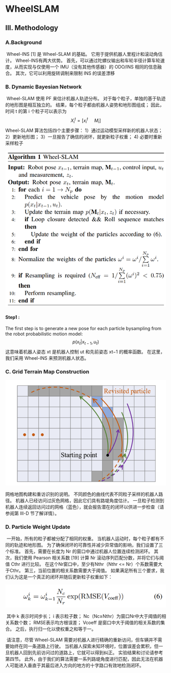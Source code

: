 # WheelSLAM

## III. Methodology

### A.Background

​	Wheel-INS [1] 是 Wheel-SLAM 的基础。 它用于提供机器人里程计和滚动角估计。 Wheel-INS有两大优势。 首先，可以通过陀螺仪输出和车轮半径计算车轮速度，从而实现与仅使用一个 IMU（没有其他传感器）的 ODO/INS 相同的信息融合。 其次，它可以利用旋转调制来限制 INS 的误差漂移

### B. Dynamic Bayesian Network

​	Wheel-SLAM 使用 PF 来估计机器人轨迹分布。 对于每个粒子，单独的基于轨迹的地形图是相互独立的。 结果，每个粒子都由机器人姿势和地形图组成； 因此，时间 t 的第 i 个粒子可以表示为
$$
X^t_i=[x_i^t  \ \ \ \ \ M_i]
$$
​	Wheel-SLAM 算法包括四个主要步骤： 1）通过运动模型采样新的机器人状态； 2）更新地形图； 3）一旦报告了确信的闭环，就更新粒子权重； 4) 必要时重新采样粒子

![1](1.png)

#### Step1 :

The first step is to generate a new pose for each particle bysampling from the robot probabilistic motion model: 
$$
p(x_t|x_{t-1},u_t)
$$
这意味着机器人姿态 xt 是机器人控制 ut 和先前姿态 xt−1 的概率函数。 在这里，我们采用 Wheel-INS 来预测机器人状态。

### C. Grid Terrain Map Construction

![2](2.png)

网格地图构建和重访识别的说明。 不同颜色的曲线代表不同粒子采样的机器人路径。 机器人已经访问过灰色网格，因此它们具有路堤角度估计。 一旦粒子检测到机器人连续返回访问过的网格（蓝色），就会报告潜在的闭环以供进一步检查（请参阅第 III-D 节了解详情）。

### D. Particle Weight Update

​	一开始，所有的粒子都被分配了相同的权重。 当机器人运动时，每个粒子都有不同的轨迹和地形图。 为了确保闭环的可靠性并减少异常值的影响，我们设置了三个标准。 首先，需要在长度为 Nr 的窗口中通过机器人位置连续检测闭环。 其次，我们使用 Pearson 相关系数 [19] 计算 Nr 滚动序列匹配分数，并将它们与阈值 Cthr 进行比较。 在这个Nr窗口中，至少有Nthr（Nthr <= Nr）个系数需要大于Cthr。 第三，当前位置的相关系数需要大于阈值。 如果满足所有三个要求，我们认为这是一个真正的闭环并随后更新粒子权重如下：

![3](3.png)

​	其中 k 表示时间步长； i 表示粒子数； Nc（Nc≥Nthr）为窗口Nr中大于阈值的相关系数个数； RMSE表示均方根误差； Vcoeff 是窗口中大于阈值的相关系数的集合。 之后，执行归一化以使权重之和等于一。

​	请注意，尽管 Wheel-SLAM 需要对机器人进行精确的重新访问，但车辆并不需要始终在同一条道路上行驶。 当机器人探索未知环境时，位置误差会累积，但一旦机器人回到先前访问过的道路上，它就可以得到纠正。 实验结果和讨论请参考第四节。 此外，由于我们的算法需要一系列路堤角度进行匹配，因此无法在机器人可能进入垂直于其最后进入方向的地方的十字路口有效地检测闭环。







